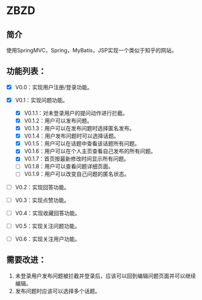 # ZBZD
## 简介
使用SpringMVC，Spring，MyBatis，JSP实现一个类似于知乎的网站。

## 功能列表：
* [x] V0.0：实现用户注册/登录功能。 
* [x] V0.1：实现问题功能。
   - [x] V0.1.1：对未登录用户的提问动作进行拦截。
   - [x] V0.1.2：用户可以发布问题。
   - [x] V0.1.3：用户可以在发布问题时选择匿名发布。
   - [x] V0.1.4：用户发布问题时可以选择话题。
   - [x] V0.1.5：用户可以在话题中查看该话题所有问题。 
   - [x] V0.1.6：用户可以在个人主页查看自己发布的所有问题。
   - [x] V0.1.7：首页按最新修改时间显示所有问题。
   - [ ] V0.1.8：用户可以查看问题详细页面。
   - [ ] V0.1.9：用户可以改变自己问题的匿名状态。   
* [ ] V0.2：实现回答功能。
* [ ] V0.3：实现点赞功能。
* [ ] V0.4：实现收藏回答功能。
* [ ] V0.5：实现关注问题功能。
* [ ] V0.6：实现关注用户功能。


## 需要改进：
1. 未登录用户发布问题被拦截并登录后，应该可以回到编辑问题页面并可以继续编辑。
2. 发布问题时应该可以选择多个话题。